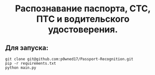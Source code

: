 <h1 align="center">Распознавание паспорта, СТС, ПТС и водительского удостоверения. </a> 

## Для запуска:

```
git clone git@github.com:p0wned17/Passport-Recognition.git
pip -r requirements.txt 
python main.py
```
